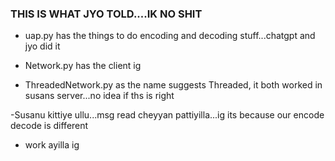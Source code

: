 ### THIS IS WHAT JYO TOLD....IK NO SHIT
- uap.py has the things to do encoding and decoding stuff...chatgpt and jyo did it

- Network.py has the client ig 

- ThreadedNetwork.py as the name suggests Threaded, it both worked in susans server...no idea if ths is right

-Susanu kittiye ullu...msg read cheyyan pattiyilla...ig its because our encode decode is different
- work ayilla ig 